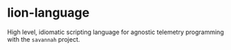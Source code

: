 # lion-language
High level, idiomatic scripting language for agnostic telemetry programming with the `savannah` project.
